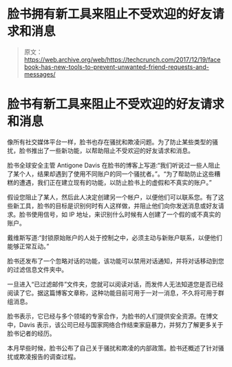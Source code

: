 # 脸书拥有新工具来阻止不受欢迎的好友请求和消息 

> 原文：<https://web.archive.org/web/https://techcrunch.com/2017/12/19/facebook-has-new-tools-to-prevent-unwanted-friend-requests-and-messages/>

# 脸书有新工具来阻止不受欢迎的好友请求和消息

像所有社交媒体平台一样，脸书也存在骚扰和欺凌问题。为了防止某些类型的骚扰，脸书推出了一些新功能，以帮助阻止不受欢迎的好友请求和消息。

脸书全球安全主管 Antigone Davis 在脸书的博客上写道:“我们听说过一些人阻止了某个人，结果却遇到了使用不同账户的同一个骚扰者。”。“为了帮助防止这些糟糕的遭遇，我们正在建立现有的功能，以防止脸书上的虚假和不真实的账户。”

假设您阻止了某人，然后此人决定创建另一个帐户，以便他们可以联系您。有了这些新工具，脸书的目标是识别何时有人这样做，并阻止他们向你发送消息或好友请求。脸书使用信号，如 IP 地址，来识别什么时候有人创建了一个假的或不真实的账户。

戴维斯写道:“封锁原始账户的人处于控制之中，必须主动与新账户联系，以便他们能够正常互动。”

脸书还发布了一个忽略对话的功能，该功能可以禁用对话通知，并将对话移动到您的过滤信息文件夹中。

一旦进入“已过滤邮件”文件夹，您就可以阅读对话，而发件人无法知道您是否已经阅读了它。据这篇博客文章称，这种功能目前可用于一对一消息，不久将可用于群组消息。

脸书表示，它已经与多个领域的专家合作，为脸书的人们提供安全资源。在博文中，Davis 表示，该公司已经与国家网络合作结束家庭暴力，并努力了解更多关于脸书记者的经历。

本月早些时候，脸书公布了自己关于骚扰和欺凌的内部政策。脸书还概述了针对骚扰或欺凌报告的调查过程。